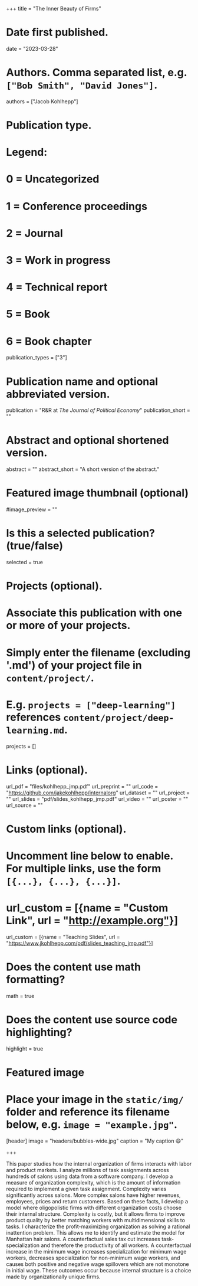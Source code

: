 +++
title = "The Inner Beauty of Firms"

# Date first published.
date = "2023-03-28"

# Authors. Comma separated list, e.g. `["Bob Smith", "David Jones"]`.
authors = ["Jacob Kohlhepp"]

# Publication type.
# Legend:
# 0 = Uncategorized
# 1 = Conference proceedings
# 2 = Journal
# 3 = Work in progress
# 4 = Technical report
# 5 = Book
# 6 = Book chapter
publication_types = ["3"]

# Publication name and optional abbreviated version.
publication = "R&R at *The Journal of Political Economy*"
publication_short = ""

# Abstract and optional shortened version.
abstract = ""
abstract_short = "A short version of the abstract."

# Featured image thumbnail (optional)
#image_preview = ""

# Is this a selected publication? (true/false)
selected = true

# Projects (optional).
#   Associate this publication with one or more of your projects.
#   Simply enter the filename (excluding '.md') of your project file in `content/project/`.
#   E.g. `projects = ["deep-learning"]` references `content/project/deep-learning.md`.
projects = []

# Links (optional).

url_pdf = "files/kohlhepp_jmp.pdf"
url_preprint = ""
url_code = "https://github.com/jakekohlhepp/internalorg"
url_dataset = ""
url_project = ""
url_slides = "pdf/slides_kohlhepp_jmp.pdf"
url_video = ""
url_poster = ""
url_source = ""

# Custom links (optional).
#   Uncomment line below to enable. For multiple links, use the form `[{...}, {...}, {...}]`.
# url_custom = [{name = "Custom Link", url = "http://example.org"}]
url_custom = [{name = "Teaching Slides", url = "https://www.jkohlhepp.com/pdf/slides_teaching_jmp.pdf"}]

# Does the content use math formatting?
math = true

# Does the content use source code highlighting?
highlight = true

# Featured image
# Place your image in the `static/img/` folder and reference its filename below, e.g. `image = "example.jpg"`.
[header]
image = "headers/bubbles-wide.jpg"
caption = "My caption 😄"

+++

This paper studies how the internal organization of firms interacts with labor and product markets. I analyze millions of task assignments across hundreds of salons using data from a software company. I develop a measure of organization complexity, which is the amount of information required to implement a given task assignment. Complexity varies significantly across salons. More complex salons have higher revenues, employees, prices and return customers. Based on these facts, I develop a model where oligopolistic firms with different organization costs choose their internal structure. Complexity is costly, but it allows firms to improve product quality by better matching workers with multidimensional skills to tasks. I characterize the profit-maximizing organization as solving a rational inattention problem. This allows me to identify and estimate the model for Manhattan hair salons. A counterfactual sales tax cut increases task-specialization and therefore the productivity of all workers. A counterfactual increase in the minimum wage increases specialization for minimum wage workers, decreases specialization for non-minimum wage workers, and causes both positive and negative wage spillovers which are not monotone in initial wage. These outcomes occur because internal structure is a choice made by organizationally unique firms.